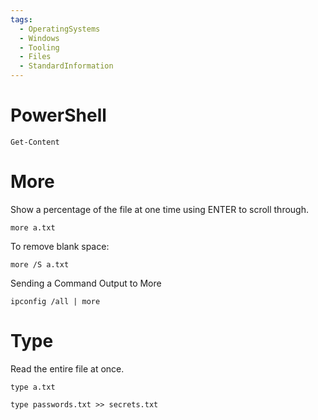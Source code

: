 ```yaml
---
tags:
  - OperatingSystems
  - Windows
  - Tooling
  - Files
  - StandardInformation
---
```

# PowerShell 

```
Get-Content
```
# More 

Show a percentage of the file at one time using ENTER to scroll through.

```
more a.txt
```

To remove blank space:

```
more /S a.txt
```

Sending a Command Output to More

```cmd-session
ipconfig /all | more
```


# Type

Read the entire file at once.

```
type a.txt
```

```cmd-session
type passwords.txt >> secrets.txt
```



